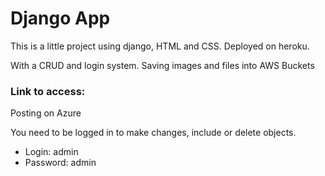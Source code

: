 # Django App

This is a little project using django, HTML and CSS. Deployed on heroku.

With a CRUD and login system. Saving images and files into AWS Buckets

### Link to access: 
Posting on Azure

You need to be logged in to make changes, include or delete objects.
- Login: admin
- Password: admin
